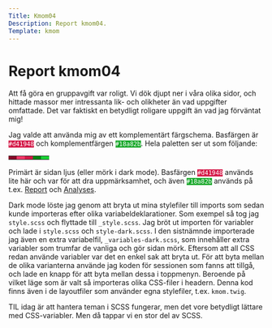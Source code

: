 ```yaml
---
Title: Kmom04
Description: Report kmom04.
Template: kmom
---
```


Report kmom04
==========================

Att få göra en gruppavgift var roligt. Vi dök djupt ner i våra olika sidor, och
hittade massor mer intressanta lik- och olikheter än vad uppgifter omfattade.
Det var faktiskt en betydligt roligare uppgift än vad jag förväntat mig!

Jag valde att använda mig av ett komplementärt färgschema. Basfärgen är
<code style="color: #fff; background-color: #d41948;">#d41948</code> och
komplementfärgen <code style="color: #fff; background-color: #18a82b;">#18a82b</code>.
Hela paletten ser ut som följande:

<table class="swatch-table">
 <tr>
   <td style="background-color: #870828"></td>
   <td style="background-color: #ff386a"></td>
   <td style="background-color: #d41948"></td>
   <td style="background-color: #008713"></td>
   <td style="background-color: #19d434"></td>
 </tr>
</table>

Primärt är sidan ljus (eller mörk i dark mode). Basfärgen
<code style="color: #fff; background-color: #d41948;">#d41948</code> används
lite här och var för att dra uppmärksamhet, och även
<code style="color: #fff; background-color: #18a82b;">#18a82b</code> används på
t.ex. [Report](%base_url%/report) och [Analyses](%base_url%/analysis).

Dark mode löste jag genom att bryta ut mina stylefiler till imports som sedan
kunde importeras efter olika variabeldeklarationer. Som exempel så tog jag
`style.scss` och flyttade till `_style.scss`. Jag bröt ut importen för variabler
och lade i `style.scss` och `style-dark.scss`. I den sistnämnde importerade jag
även en extra variabelfil, `_variables-dark.scss`, som innehåller extra
variabler som trumfar de vanliga och gör sidan mörk. Eftersom att all CSS redan
använde variabler var det en enkel sak att bryta ut. För att byta mellan de
olika varianterna använde jag koden för sessionen som fanns att tillgå, och lade
en knapp för att byta mellan dessa i toppmenyn. Beroende på vilket läge som är
valt så importeras olika CSS-filer i headern. Denna kod finns även i de
layoutfiler som använder egna stylefiler, t.ex. `kmom.twig`.

TIL idag är att hantera teman i SCSS fungerar, men det vore betydligt lättare
med CSS-variabler. Men då tappar vi en stor del av SCSS.
